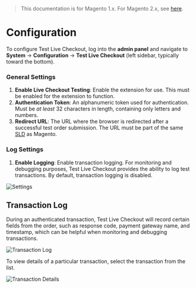 <blockquote class="important">This documentation is for Magento 1.x. For Magento 2.x, see <a href="https://nickolasburr.github.io/docs/magento/extensions/2.x/testlivecheckout/latest/">here</a>.</blockquote>

# Configuration

To configure Test Live Checkout, log into the **admin panel** and navigate to **System** &#8594; **Configuration** &#8594; **Test Live Checkout** (left sidebar, typically toward the bottom).

### General Settings

1. **Enable Live Checkout Testing**: Enable the extension for use. This must be enabled for the extension to function.
2. **Authentication Token**: An alphanumeric token used for authentication. Must be _at least_ 32 characters in length, containing only letters and numbers.
3. **Redirect URL**: The URL where the browser is redirected after a successful test order submission. The URL must be part of the same [SLD](https://en.wikipedia.org/wiki/Second-level_domain) as Magento.

### Log Settings

1. **Enable Logging**: Enable transaction logging. For monitoring and debugging purposes, Test Live Checkout provides the ability to log test transactions. By default, transaction logging is disabled.

![Settings](https://nickolasburr.github.io/docs/magento/extensions/1.x/testlivecheckout/latest/images/settings.png)

## Transaction Log

During an authenticated transaction, Test Live Checkout will record certain fields from the order, such as response code, payment gateway name,
and timestamp, which can be helpful when monitoring and debugging transactions.

![Transaction Log](https://nickolasburr.github.io/docs/magento/extensions/1.x/testlivecheckout/latest/images/log.png)

To view details of a particular transaction, select the transaction from the list.

![Transaction Details](https://nickolasburr.github.io/docs/magento/extensions/1.x/testlivecheckout/latest/images/details.png)
